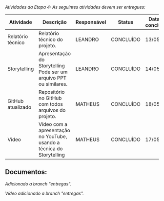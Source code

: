 _Atividades da Etapa 4: As seguintes atividades devem ser entregues:_

| Atividade | Descrição | Responsável | Status | Data da conclusão |
| --- | --- | --- | --- | --- |
| Relatório técnico | Relatório técnico do projeto. | LEANDRO | CONCLUÍDO | 13/05/24 |
| Storytelling | Apresentação do Storytelling Pode ser um arquivo PPT ou similares. | LEANDRO | CONCLUÍDO | 14/05/24 |
| GitHub atualizado | Repositório no GitHub com todos arquivos do projeto. | MATHEUS | CONCLUÍDO | 18/05/24 |
| Vídeo | Vídeo com a apresentação no YouTube, usando a técnica do Storytelling | MATHEUS | CONCLUÍDO | 17/05/24 |



## Documentos:


*Adicionado a branch "entregas".*

*Vídeo adicionado a branch "entregas".*
